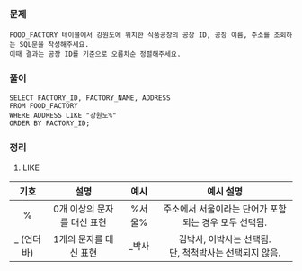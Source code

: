 ### 문제
```
FOOD_FACTORY 테이블에서 강원도에 위치한 식품공장의 공장 ID, 공장 이름, 주소를 조회하는 SQL문을 작성해주세요. 
이때 결과는 공장 ID를 기준으로 오름차순 정렬해주세요.
```

### 풀이
```mysql
SELECT FACTORY_ID, FACTORY_NAME, ADDRESS
FROM FOOD_FACTORY
WHERE ADDRESS LIKE "강원도%"
ORDER BY FACTORY_ID;
```

### 정리
1. LIKE

|기호|설명|예시|예시 설명|
|:-:|:-:|:-:|:-:|
|%|0개 이상의 문자를 대신 표현|%서울%|주소에서 서울이라는 단어가 포함되는 경우 모두 선택됨.|
|_ (언더바) |1개의 문자를 대신 표현|_박사|김박사, 이박사는 선택됨. <br> 단, 척척박사는 선택되지 않음.|
